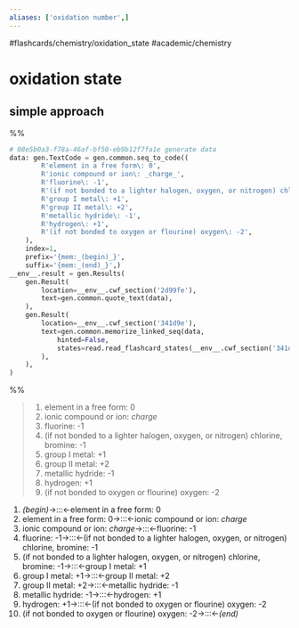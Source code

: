 ```yaml
---
aliases: ['oxidation number',]
---
```


#flashcards/chemistry/oxidation_state #academic/chemistry

# oxidation state

## simple approach

%%
```Python
# 08e5b0a3-f78a-46af-bf50-eb9b12f7fa1e generate data
data: gen.TextCode = gen.common.seq_to_code((
		R'element in a free form\: 0',
		R'ionic compound or ion\: _charge_',
		R'fluorine\: -1',
		R'(if not bonded to a lighter halogen, oxygen, or nitrogen) chlorine, bromine\: -1',
		R'group I metal\: +1',
		R'group II metal\: +2',
		R'metallic hydride\: -1',
		R'hydrogen\: +1',
		R'(if not bonded to oxygen or flourine) oxygen\: -2',
	),
	index=1,
	prefix='{mem:_(begin)_}',
	suffix='{mem:_(end)_}',)
__env__.result = gen.Results(
	gen.Result(
		location=__env__.cwf_section('2d99fe'),
		text=gen.common.quote_text(data),
	),
	gen.Result(
		location=__env__.cwf_section('341d9e'),
		text=gen.common.memorize_linked_seq(data,
			hinted=False,
			states=read.read_flashcard_states(__env__.cwf_section('341d9e')),
		),
	),
)
```
%%

<!--08e5b0a3-f78a-46af-bf50-eb9b12f7fa1e generate section="2d99fe"--><!-- The following content is generated at 2022-11-05T00:25:01.101869+08:00. Any edits will be overridden! -->

> 1. element in a free form: 0
> 2. ionic compound or ion: _charge_
> 3. fluorine: -1
> 4. (if not bonded to a lighter halogen, oxygen, or nitrogen) chlorine, bromine: -1
> 5. group I metal: +1
> 6. group II metal: +2
> 7. metallic hydride: -1
> 8. hydrogen: +1
> 9. (if not bonded to oxygen or flourine) oxygen: -2

<!--/08e5b0a3-f78a-46af-bf50-eb9b12f7fa1e-->

<!--08e5b0a3-f78a-46af-bf50-eb9b12f7fa1e generate section="341d9e"--><!-- The following content is generated at 2022-11-05T00:25:01.108868+08:00. Any edits will be overridden! -->

1. _(begin)_→:::←element in a free form: 0 <!--SR:!2023-05-14,133,290!2024-03-22,395,330-->
2. element in a free form: 0→:::←ionic compound or ion: _charge_ <!--SR:!2023-03-16,86,250!2023-06-12,154,290-->
3. ionic compound or ion: _charge_→:::←fluorine: -1 <!--SR:!2023-04-23,106,250!2023-03-20,98,270-->
4. fluorine: -1→:::←(if not bonded to a lighter halogen, oxygen, or nitrogen) chlorine, bromine: -1 <!--SR:!2023-03-12,72,230!2023-03-07,80,250-->
5. (if not bonded to a lighter halogen, oxygen, or nitrogen) chlorine, bromine: -1→:::←group I metal: +1 <!--SR:!2023-06-15,149,270!2023-04-23,97,230-->
6. group I metal: +1→:::←group II metal: +2 <!--SR:!2023-12-31,322,310!2023-07-31,205,310-->
7. group II metal: +2→:::←metallic hydride: -1 <!--SR:!2023-10-02,216,270!2023-04-04,103,270-->
8. metallic hydride: -1→:::←hydrogen: +1 <!--SR:!2023-06-21,160,290!2023-05-12,141,290-->
9. hydrogen: +1→:::←(if not bonded to oxygen or flourine) oxygen: -2 <!--SR:!2023-03-09,81,250!2023-03-11,84,250-->
10. (if not bonded to oxygen or flourine) oxygen: -2→:::←_(end)_ <!--SR:!2024-03-23,396,330!2023-04-05,40,230-->

<!--/08e5b0a3-f78a-46af-bf50-eb9b12f7fa1e-->
